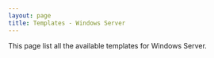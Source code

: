 ```yaml
---
layout: page
title: Templates - Windows Server
---
```


This page list all the available templates for Windows Server.
